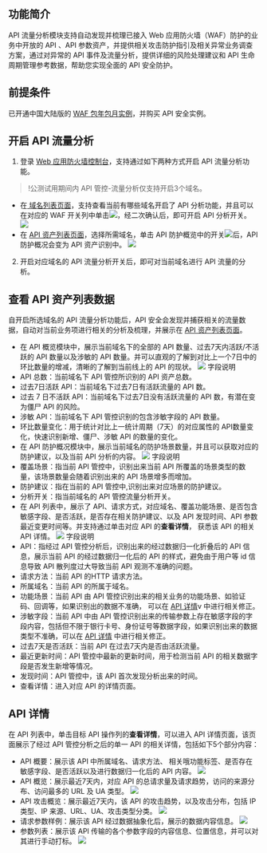 ## 功能简介
API 流量分析模块支持自动发现并梳理已接入 Web 应用防火墙（WAF）防护的业务中开放的 API 、API 参数资产，并提供相关攻击防护指引及相关异常业务调查方案，通过对异常的 API 事件及流量分析，提供详细的风险处理建议和 API 生命周期管理参考数据，帮助您实现全面的 API 安全防护。


## 前提条件
已开通中国大陆版的 [WAF 包年包月实例](https://cloud.tencent.com/document/product/627/11730)，并购买 API 安全实例。


## 开启 API 流量分析
1. 登录 [Web 应用防火墙控制台](https://console.cloud.tencent.com/guanjia/tea-overview)，支持通过如下两种方式开启 API 流量分析功能。
>!公测试用期间内 API 管控-流量分析仅支持开启3个域名。
>
  - 在[ 域名列表页面](https://console.cloud.tencent.com/guanjia/tea-domain)，支持查看当前有哪些域名开启了 API 分析功能，并且可以在对应的 WAF 开关列中单击![](https://qcloudimg.tencent-cloud.cn/raw/bd4ed4cc49def692d37b93f06a3a9bf6.png)，经二次确认后，即可开启 API 分析开关。
![](https://qcloudimg.tencent-cloud.cn/raw/f69470dee19af38f7b385756247345d0.png)
 - 在 [API 资产列表页面](https://console.cloud.tencent.com/guanjia/tea-apianalysis)，选择所需域名，单击 API 防护概览中的开关![](https://qcloudimg.tencent-cloud.cn/raw/fc00324752a7231a4524eefaff6a6116.png)后，API 防护概况会变为 API 资产识别中。
![](https://qcloudimg.tencent-cloud.cn/raw/d97d40364e7992e717acda2ff771afea.png)
2. 开启对应域名的 API 流量分析开关后，即可对当前域名进行 API 流量的分析。


## 查看 API 资产列表数据
自开启所选域名的 API 流量分析功能后，API 安全会发现并捕获相关的流量数据，自动对当前业务项进行相关的分析及梳理，并展示在 [API 资产列表页面](https://console.cloud.tencent.com/guanjia/tea-apianalysis)。
- 在 API 概览模块中，展示当前域名下的全部的 API 数量、过去7天内活跃/不活跃的 API 数量以及涉敏的 API 数量。并可以直观的了解到对比上一个7日中的环比数量的增减，清晰的了解到当前线上的 API 的现状。
![](https://qcloudimg.tencent-cloud.cn/raw/430cf07ace3aaac382e2ce1e701f71e2.png)
字段说明
 - API 总数：当前域名下 API 管控所识别的 API 资产总数。
 - 过去7日活跃 API：当前域名下过去7日有活跃流量的 API 数。
 - 过去 7 日不活跃 API：当前域名下过去7日没有活跃流量的 API 数，有潜在变为僵尸 API 的风险。
 - 涉敏 API：当前域名下 API 管控识别的包含涉敏字段的 API 数量。
 - 环比数量变化：用于统计对比上一统计周期（7天）的对应属性的 API数量变化，快速识别新增、僵尸、涉敏 API 的数量的变化。
- 在 API 防护概况模块中，展示当前域名的防护场景数量，并且可以获取对应的防护建议，以及当前 API 分析的内容。
 ![](https://qcloudimg.tencent-cloud.cn/raw/0c76e7e5a159a9ba953d69c097501d98.png)
 字段说明
 - 覆盖场景：指当前 API 管控中，识别出来当前 API 所覆盖的场景类型的数量，该场景数量会随着识别出来的 API 场景增多而增加。
 - 防护建议：指在当前的 API 管控中,识别出来对应场景的防护建议。
 - 分析开关：指当前域名的 API 管控流量分析开关。
- 在 API 列表中，展示了 API、请求方式，对应域名、覆盖功能场景、是否包含敏感字段、是否活跃，是否存在相关防护建议、以及 API 发现时间、API 参数最近变更时间等。并支持通过单击对应 API 的**查看详情**， 获悉该 API 的相关 API 详情。
![](https://qcloudimg.tencent-cloud.cn/raw/15101870488815a48286aa0a1e43cc74.png)
 字段说明
 - API：指经过 API 管控分析后，识别出来的经过数据归一化折叠后的 API 信息，展示当前 API 的经过数据归一化后的 API 的样式，避免由于用户等 id 信息导致 API 散列度过大导致当前 API 观测不准确的问题。
 - 请求方法：当前 API 的HTTP 请求方法。
 - 所属域名：当前 API 的所属于域名。
 - 功能场景：当前 API 由 API 管控识别出来的相关业务的功能场景、如验证码、回调等，如果识别出的数据不准确， 可以在 [API 详情](#xq)v 中进行相关修正。
 - 涉敏字段：当前 API 中由 API 管控识别出来的传输参数上存在敏感字段的字段内容，包括但不限于银行卡号、身份证号等数据字段，如果识别出来的数据类型不准确，可以在 [API 详情](#xq) 中进行相关修正。
 - 过去7天是否活跃：当前 API 在过去7天内是否由活跃流量。
 - 最近更新时间：API 管控中最新的更新时间，用于检测当前 API 的相关数据字段是否发生新增等情况。
 - 发现时间：API 管控中，该 API 首次发现分析出来的时间。
 - 查看详情：进入对应 API 的详情页面。


## API 详情[](id:xq)
在 API 列表中，单击目标 API 操作列的**查看详情**，可以进入 API 详情页面，该页面展示了经过 API 管控分析之后的单一 API 的相关详情，包括如下5个部分内容：
- API 概要：展示该 API 中所属域名、请求方法、 相关哦功能标签、是否存在敏感字段、是否活跃以及进行数据归一化后的 API 内容。
![](https://qcloudimg.tencent-cloud.cn/raw/43a156f21e4155a152d136fb0ea0c302.png)
- API 概览：展示最近7天内，对应 API 的总请求量及请求趋势，访问的来源分布、访问最多的 URL 及 UA 类型。
![](https://qcloudimg.tencent-cloud.cn/raw/80609a6025fa87deb6b49fe0af5a9ccb.png)
- API 攻击概览：展示最近7天内，该 API 的攻击趋势，以及攻击分布，包括 IP 类型、IP 来源、URL、UA、攻击类型分类。
![](https://qcloudimg.tencent-cloud.cn/raw/fe01ae16d6dd7bdf8923114e4709b3ef.png)
- 请求参数样例：展示该 API 经过数据抽象化后，展示的数据内容信息。
![](https://qcloudimg.tencent-cloud.cn/raw/e456bc6588f25458e58707992910d138.png)
- 参数列表：展示该 API 传输的各个参数字段的内容信息、位置信息，并可以对其进行手动打标。
![](https://qcloudimg.tencent-cloud.cn/raw/538972c73a40ba5b607f8110496bd53a.png)
